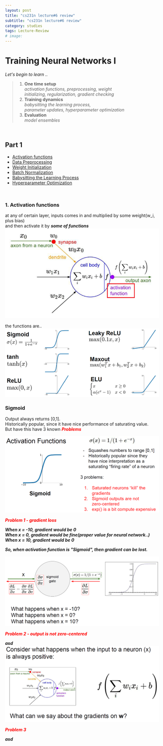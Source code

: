 ```yaml
---
layout: post
title: "cs231n lecture#6 review"
subtitle: "cs231n lecture#6 review"
category: studies
tags: Lecture-Review
# image:
---
```



# Training Neural Networks I


*Let's begin to learn ..*

>    1.  __One time setup__  
        *activation functions, preprocessing, weight  
        initializing, regularization, gradient checking*
>    2.  __Training dynamics__  
        *babysitting the learning process,  
        parameter updates, hyperparameter optimization*
>    3.  __Evaluation__  
       *model ensembles*

<br>

## __Part 1__

- [Activation functions](#Activation-functions)
- [Data Preprocessing](#Data-Preprocessing)
- [Weight Initialization](#Weight-Initialization)
- [Batch Normalization](#Batch-Normalization)
- [Babysitting the Learning Process](#Babysitting-the-Learning-Process)
- [Hyperparameter Optimization](#Hyperparameter-Optimization)

<br>
   
### __1. Activation functions__<a id="Activation-functions"></a>  

at any of certain layer, inputs comes in and multiplied by some weight(w_i, plus bias)  
and then activate it by *__some of functions__*
![](/assets/img/posts/studies/lecture-review/lec6/md-img-paste-2020-10-24-16-30-25.png)

the functions are.. 
![](/assets/img/posts/studies/lecture-review/lec6/md-img-paste-2020-10-24-16-36-07.png)


### Sigmoid

Output always returns [0,1].  
Historically popular, since it have nice performance of saturating value.  
But have this have 3 known <b><i><span style="color:RED">Problems</span>

![a](/assets/img/posts/studies/lecture-review/lec6/md-img-paste-2020-10-24-16-52-35.png)

<b><i><span style="color:RED">Problem 1 - gradient loss</span>  

When x = -10, gradient would be __0__  
When x = 0, gradient would be __fine(proper value for neural network..)__  
When x = 10, gradient would be __0__  

So, when activation function is "Sigmoid", then gradient can be lost.

![](/assets/img/posts/studies/lecture-review/lec6/md-img-paste-2020-10-24-17-10-35.png)


<b><i><span style="color:RED">Problem 2 - output is not zero-centered</span>  

asd
![](/assets/img/posts/studies/lecture-review/lec6/md-img-paste-2020-10-24-18-14-16.png)

<b><i><span style="color:RED">Problem 3</span>  


asd
